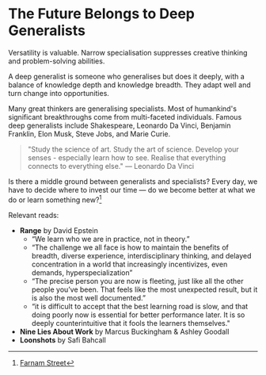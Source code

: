 # The Future Belongs to Deep Generalists

Versatility is valuable. Narrow specialisation suppresses creative thinking and problem-solving abilities.

A deep generalist is someone who generalises but does it deeply, with a balance of knowledge depth and knowledge breadth. They adapt well and turn change into opportunities.

Many great thinkers are generalising specialists. Most of humankind's significant breakthroughs come from multi-faceted individuals. Famous deep generalists include Shakespeare, Leonardo Da Vinci, Benjamin Franklin, Elon Musk, Steve Jobs, and Marie Curie.

> "Study the science of art. Study the art of science. Develop your senses - especially learn how to see. Realise that everything connects to everything else." — Leonardo Da Vinci

Is there a middle ground between generalists and specialists? Every day, we have to decide where to invest our time — do we become better at what we do or learn something new?[^s1]

Relevant reads:
- **Range** by David Epstein
  - “We learn who we are in practice, not in theory.”
  - “The challenge we all face is how to maintain the benefits of breadth, diverse experience, interdisciplinary thinking, and delayed concentration in a world that increasingly incentivizes, even demands, hyperspecialization”
  - “The precise person you are now is fleeting, just like all the other people you’ve been. That feels like the most unexpected result, but it is also the most well documented.”
  - “it is difficult to accept that the best learning road is slow, and that doing poorly now is essential for better performance later. It is so deeply counterintuitive that it fools the learners themselves."
- **Nine Lies About Work** by Marcus Buckingham & Ashley Goodall
- **Loonshots** by Safi Bahcall


[^s1]: [Farnam Street](https://fs.blog/2017/11/generalized-specialist/)